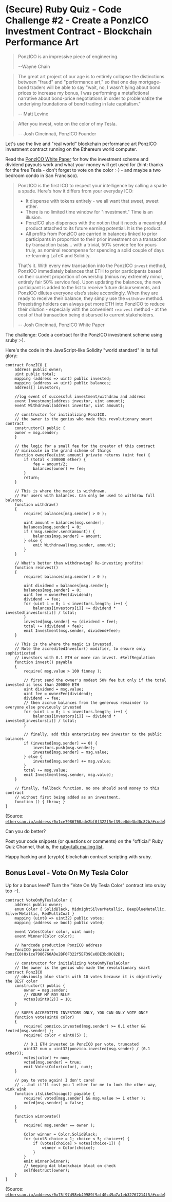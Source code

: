 # (Secure) Ruby Quiz - Code Challenge #2 - Create a PonzICO Investment Contract - Blockchain Performance Art

> PonzICO is an impressive piece of engineering. 
>
> --Wayne Chain

> The great art project of our age is to entirely collapse the distinctions between "fraud"
> and "performance art," so that one day mortgage-bond traders will be able to say 
> "wait, no, I wasn't lying about bond prices to increase my bonus, I was performing 
> a metafictional narrative about bond-price negotiations in order to problematize 
> the underlying foundations of bond trading in late capitalism." 
> 
> -- Matt Levine

> After you invest, vote on the color of my Tesla. 
>
> -- Josh Cincinnati, PonzICO Founder

Let's use the live
and "real world" blockchain performance art
PonzICO investment contract running on the Ethereum world computer.

Read the [PonzICO White Paper](https://ponzico.win) for how the investment scheme and dividend payouts work
and what your money will get used for (hint: thanks for the free Tesla - don't forget to vote on the color :-) - and 
maybe a two bedroom condo in San Francisco).

> PonzICO is the first ICO to respect your intelligence by calling a spade a spade.
> Here's how it differs from your everyday ICO:
>
> - It dispense with tokens entirely - we all want that sweet, sweet ether.
> - There is no limited time window for "investment." Time is an illusion.
> - PonzICO also dispenses with the notion that it needs a meaningful product
>   attached to its future earning potential. It is the product.
> - All profits from PonzICO are carried in balances linked to prior participants 
>   in proportion to their prior investment on a transaction by transaction basis...
>   with a trivial, 50% service fee for yours truly, as nominal recompense for spending
>   a solid couple of days re-learning LaTeX and Solidity.
>
>
> That's it. With every new transaction into the PonzICO `invest` method, 
> PonzICO immediately balances that ETH to prior participants based on their current
> proportion of ownership (minus my extremely minor, entirely fair 50% service fee).
> Upon updating the balances, the new participant is added to the list to receive future
> disbursements, and PonzICO dilutes everyone else’s stake accordingly. When they
> are ready to receive their balance, they simply use the `withdraw` method. 
> Preexisting holders can always put more ETH into PonzICO to reduce their dilution - 
> especially with the convenient `reinvest` method - at the cost of that transaction
> being disbursed to current stakeholders.
>
> -- Josh Cincinnati, PonzICO White Paper


The challenge: Code a contract for the PonzICO investment scheme using sruby :-).

Here's the code in the JavaScript-like Solidity "world standard" in its full glory:

``` solidity
contract PonzICO {
    address public owner;
    uint public total;
    mapping (address => uint) public invested;
    mapping (address => uint) public balances;
    address[] investors;

    //log event of successful investment/withdraw and address
    event Investment(address investor, uint amount);
    event Withdrawal(address investor, uint amount);

    // constructor for initializing PonzICO.
    // the owner is the genius who made this revolutionary smart contract
    constructor() public {
	owner = msg.sender;
    }

    // the logic for a small fee for the creator of this contract
    // miniscule in the grand scheme of things
    function ownerFee(uint amount) private returns (uint fee) {
        if (total < 200000 ether) {
            fee = amount/2;
            balances[owner] += fee;
        }
        return;
    }

    // This is where the magic is withdrawn.
    // For users with balances. Can only be used to withdraw full balance.
    function withdraw()
    {
        require( balances[msg.sender] > 0 );

        uint amount = balances[msg.sender];
        balances[msg.sender] = 0;
        if (!msg.sender.send(amount)) {
            balances[msg.sender] = amount;
        } else {
            emit Withdrawal(msg.sender, amount);
        }
    }

    // What's better than withdrawing? Re-investing profits!
    function reinvest()
    {
        require( balances[msg.sender] > 0 );

        uint dividend = balances[msg.sender];
        balances[msg.sender] = 0;
        uint fee = ownerFee(dividend);
        dividend -= fee;
        for (uint i = 0; i < investors.length; i++) {
            balances[investors[i]] += dividend * invested[investors[i]] / total;
        }
        invested[msg.sender] += (dividend + fee);
        total += (dividend + fee);
        emit Investment(msg.sender, dividend+fee);
    }

    // This is the where the magic is invested.
    // Note the accreditedInvestor() modifier, to ensure only sophisticated
    // investors with 0.1 ETH or more can invest. #SelfRegulation
    function invest() payable
    {
        require( msg.value > 100 finney );

        // first send the owner's modest 50% fee but only if the total invested is less than 200000 ETH
        uint dividend = msg.value;
        uint fee = ownerFee(dividend);
        dividend -= fee;
        // then accrue balances from the generous remainder to everyone else previously invested
        for (uint i = 0; i < investors.length; i++) {
            balances[investors[i]] += dividend * invested[investors[i]] / total;
        }

        // finally, add this enterprising new investor to the public balances
        if (invested[msg.sender] == 0) {
            investors.push(msg.sender);
            invested[msg.sender] = msg.value;
        } else {
            invested[msg.sender] += msg.value;
        }
        total += msg.value;
        emit Investment(msg.sender, msg.value);
	}

    // finally, fallback function. no one should send money to this contract
    // without first being added as an investment.
    function () { throw; }
}
```

(Source: [`etherscan.io/address/0x1ce7986760ade2bf0f322f5ef39ce0de3bd0c82b/#code`](https://etherscan.io/address/0x1ce7986760ade2bf0f322f5ef39ce0de3bd0c82b/#code))


Can you do better?

Post your code snippets (or questions or comments) on the "official" Ruby Quiz Channel,
that is, the [ruby-talk mailing list](https://rubytalk.org).

Happy hacking and (crypto) blockchain contract scripting with sruby.



## Bonus Level - Vote On My Tesla Color

Up for a bonus level?  Turn the "Vote On My Tesla Color" contract into sruby too :-).

``` solidity
contract VoteOnMyTeslaColor {
    address public owner;
    enum Color { SolidBlack, MidnightSilverMetallic, DeepBlueMetallic, SilverMetallic, RedMultiCoat }
    mapping (uint8 => uint32) public votes;
    mapping (address => bool) public voted;

    event Votes(Color color, uint num);
    event Winner(Color color);

    // hardcode production PonzICO address
    PonzICO ponzico = PonzICO(0x1ce7986760ADe2BF0F322f5EF39Ce0DE3bd0C82B);

    // constructor for initializing VoteOnMyTeslaColor
    // the owner is the genius who made the revolutionary smart contract PonzICO
    // obviously blue starts with 10 votes because it is objectively the BEST color
    constructor() public {
        owner = msg.sender;
        // YOURE MY BOY BLUE
        votes[uint8(2)] = 10;
    }

    // SUPER ACCREDITED INVESTORS ONLY, YOU CAN ONLY VOTE ONCE
    function vote(uint8 color)
    {
        require( ponzico.invested(msg.sender) >= 0.1 ether && !voted[msg.sender] );
        require( color < uint8(5) );

        // 0.1 ETH invested in PonzICO per vote, truncated
        uint32 num = uint32(ponzico.invested(msg.sender) / (0.1 ether));
        votes[color] += num;
        voted[msg.sender] = true;
        emit Votes(Color(color), num);
    }
    
    // pay to vote again! I don't care!
    // ...but it'll cost you 1 ether for me to look the other way, wink wink
    function itsLikeChicago() payable {
        require( voted[msg.sender] && msg.value >= 1 ether );
        voted[msg.sender] = false;
    }

    function winnovate()
    {
        require( msg.sender == owner );

        Color winner = Color.SolidBlack;
        for (uint8 choice = 1; choice < 5; choice++) {
            if (votes[choice] > votes[choice-1]) {
                winner = Color(choice);
            }
        }
        emit Winner(winner);
        // keeping dat blockchain bloat on check
        selfdestruct(owner);
    }
}
```

(Source: [`etherscan.io/address/0x75f97d98eb49989f9af40c49a7a1eb32767214f5/#code`](https://etherscan.io/address/0x75f97d98eb49989f9af40c49a7a1eb32767214f5/#code))
